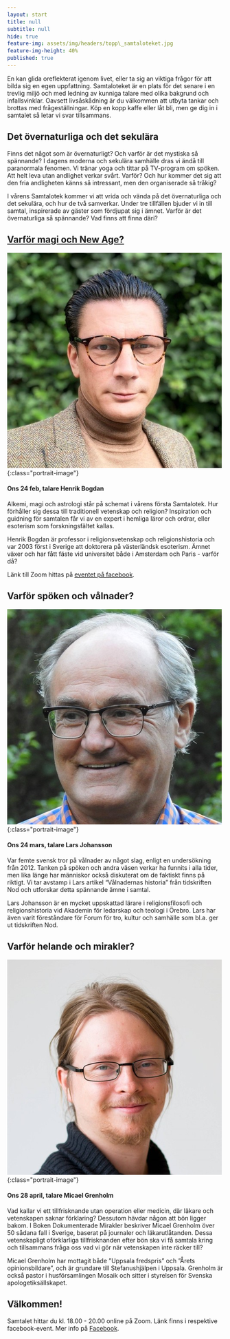 ```yaml
---
layout: start
title: null
subtitle: null
hide: true
feature-img: assets/img/headers/topp\_samtaloteket.jpg
feature-img-height: 40%
published: true
---
```

En kan glida oreflekterat igenom livet, eller ta sig an viktiga
frågor för att bilda sig en egen uppfattning. Samtaloteket är en plats för det
senare i en trevlig miljö och med ledning av kunniga talare med olika bakgrund
och infallsvinklar. Oavsett livsåskådning är du välkommen att utbyta tankar
och brottas med frågeställningar. Köp en kopp kaffe eller låt bli, men ge dig
in i samtalet så letar vi svar tillsammans.


## Det övernaturliga och det sekulära
Finns det något som är övernaturligt? Och varför är det mystiska så spännande?
I dagens moderna och sekulära samhälle dras vi ändå till paranormala fenomen.
Vi tränar yoga och tittar på TV-program om spöken. Att helt leva utan andlighet
verkar svårt. Varför? Och hur kommer det sig att den fria andligheten känns så
intressant, men den organiserade så tråkig?

I vårens Samtalotek kommer vi att vrida och vända på det övernaturliga och det
sekulära, och hur de två samverkar. Under tre tillfällen bjuder vi in till
samtal, inspirerade av gäster som fördjupat sig i ämnet. Varför är det
övernaturliga så spännande? Vad finns att finna däri?

## [Varför magi och New Age?](https://www.facebook.com/events/240015384392338)
![Henrik Bogdan](assets/img/speakers/henrik_bogdan.jpg 'Henrik Bogdan'){:class="portrait-image"}
#### Ons 24 feb, talare Henrik Bogdan
Alkemi, magi och astrologi står på schemat i vårens första Samtalotek. Hur
förhåller sig dessa till traditionell vetenskap och religion? Inspiration och
guidning för samtalen får vi av en expert i hemliga läror och ordrar, eller
esoterism som forskningsfältet kallas.

Henrik Bogdan är professor i religionsvetenskap och religionshistoria och var
2003 först i Sverige att doktorera på västerländsk esoterism. Ämnet växer och
har fått fäste vid universitet både i Amsterdam och Paris - varför då?

Länk till Zoom hittas på [eventet på facebook](https://www.facebook.com/events/240015384392338).

## Varför spöken och vålnader?
![Lars Johansson](assets/img/speakers/lars_johansson.jpg 'Lars Johansson'){:class="portrait-image"}
#### Ons 24 mars, talare Lars Johansson
Var femte svensk tror på vålnader av något slag, enligt en undersökning från 2012.
Tanken på spöken och andra väsen verkar ha funnits i alla tider, men lika
länge har människor också diskuterat om de faktiskt finns på riktigt. Vi tar
avstamp i Lars artikel “Vålnadernas historia” från tidskriften Nod och
utforskar detta spännande ämne i samtal.

Lars Johansson är en mycket uppskattad lärare i religionsfilosofi och
religionshistoria vid Akademin för ledarskap och teologi i Örebro. Lars har
även varit föreståndare för Forum för tro, kultur och samhälle som bl.a. ger ut
tidskriften Nod.

## Varför helande och mirakler?
![Micael Grenholm](assets/img/speakers/micael_grenholm.jpg 'Micael Grenholm'){:class="portrait-image"}
#### Ons 28 april, talare Micael Grenholm
Vad kallar vi ett tillfrisknande utan operation eller medicin, där läkare och
vetenskapen saknar förklaring? Dessutom hävdar någon att bön ligger bakom. I
Boken Dokumenterade Mirakler beskriver Micael Grenholm över 50 sådana fall i
Sverige, baserat på journaler och läkarutlåtanden. Dessa vetenskapligt
oförklarliga tillfrisknanden efter bön ska vi få samtala kring och tillsammans
fråga oss vad vi gör när vetenskapen inte räcker till?

Micael Grenholm har mottagit både ”Uppsala fredspris” och ”Årets
opinionsbildare”, och är grundare till Stefanushjälpen i Uppsala. Grenholm är
också pastor i husförsamlingen Mosaik och sitter i styrelsen för Svenska
apologetiksällskapet.

## Välkommen!
Samtalet hittar du kl. 18.00 - 20.00 online på Zoom. Länk finns i respektive facebook-event. Mer info på [Facebook](https://www.facebook.com/samtaloteket).

<!--
<div style="text-align: center">
  <iframe src="https://www.google.com/maps/embed?pb=!1m18!1m12!1m3!1d2132.3718320570456!2d11.956558816461845!3d57.693152348149134!2m3!1f0!2f0!3f0!3m2!1i1024!2i768!4f13.1!3m3!1m2!1s0x464ff36b50b081f3%3A0xc57eeab66ec83bbd!2sSaronf%C3%B6rsamlingen%20i%20G%C3%B6teborg!5e0!3m2!1sen!2sse!4v1601122914042!5m2!1sen!2sse" width="600" height="450" frameborder="0" style="border:0; padding:0" allowfullscreen></iframe>
</div>
-->
